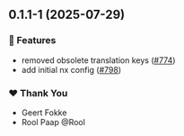 ## 0.1.1-1 (2025-07-29)

### 🚀 Features

- removed obsolete translation keys ([#774](https://github.com/minvws/nl-mgo-app-web-private/pull/774))
- add initial nx config ([#798](https://github.com/minvws/nl-mgo-app-web-private/pull/798))

### ❤️ Thank You

- Geert Fokke
- Rool Paap @Rool